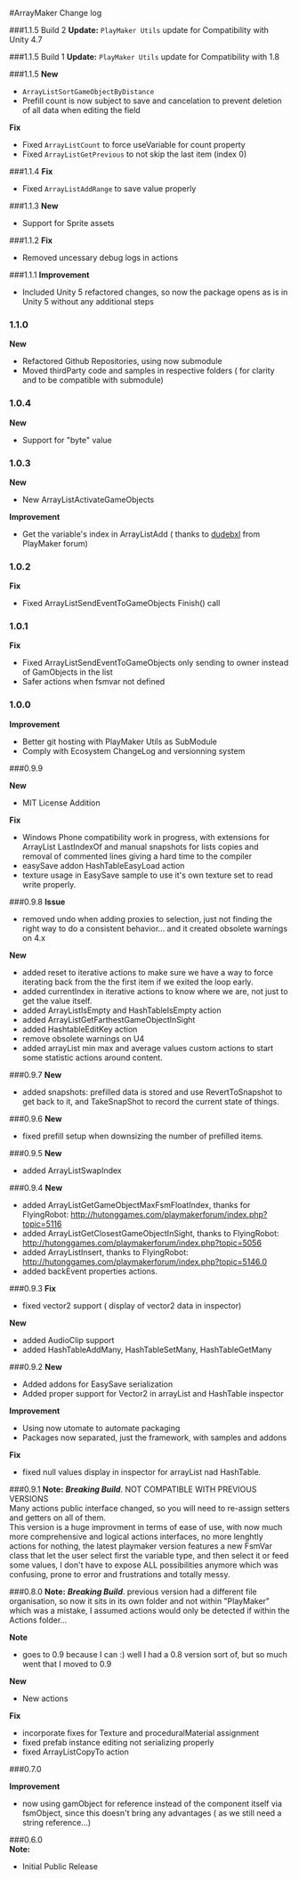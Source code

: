 #ArrayMaker Change log

###1.1.5 Build 2
**Update:** `PlayMaker Utils` update for Compatibility with Unity 4.7  

###1.1.5 Build 1
**Update:** `PlayMaker Utils` update for Compatibility with 1.8  

###1.1.5
**New**  
- `ArrayListSortGameObjectByDistance`
- Prefill count is now subject to save and cancelation to prevent deletion of all data when editing the field  

**Fix**  
- Fixed `ArrayListCount` to force useVariable for count property  
- Fixed `ArrayListGetPrevious` to not skip the last item (index 0)

###1.1.4
**Fix**  
- Fixed `ArrayListAddRange` to save value properly  

###1.1.3
**New**  
- Support for Sprite assets  

###1.1.2
**Fix**  
- Removed uncessary debug logs in actions  

###1.1.1
**Improvement**  
- Included Unity 5 refactored changes, so now the package opens as is in Unity 5 without any additional steps  

### 1.1.0  
**New**  
- Refactored Github Repositories, using now submodule  
- Moved thirdParty code and samples in respective folders ( for clarity and to be compatible with submodule)  

### 1.0.4  
**New**  
- Support for "byte" value  

### 1.0.3
**New**  
- New ArrayListActivateGameObjects

**Improvement**  
- Get the variable's index in ArrayListAdd ( thanks to [dudebxl](http://hutonggames.com/playmakerforum/index.php?topic=10012.msg32820#new) from PlayMaker forum)

### 1.0.2
**Fix**  
- Fixed ArrayListSendEventToGameObjects Finish() call

### 1.0.1
**Fix**  
- Fixed ArrayListSendEventToGameObjects only sending to owner instead of GamObjects in the list
- Safer actions when fsmvar not defined



### 1.0.0
**Improvement**   
- Better git hosting with PlayMaker Utils as SubModule  
- Comply with Ecosystem ChangeLog and versionning system  


###0.9.9

**New**  
- MIT License Addition

**Fix**   
- Windows Phone compatibility work in progress, with extensions for ArrayList LastIndexOf and manual snapshots for lists copies and removal of commented lines giving a hard time to the compiler  
- easySave addon HashTableEasyLoad action  
- texture usage in EasySave sample to use it's own texture set to read write properly.



###0.9.8
**Issue**  
- removed undo when adding proxies to selection, just not finding the right way to do a consistent behavior... and it created obsolete warnings on 4.x

**New**   
- added reset to iterative actions to make sure we have a way to force iterating back from the the first item if we exited the loop early.  
- added currentIndex in iterative actions to know where we are, not just to get the value itself.  
- added ArrayListIsEmpty and HashTableIsEmpty action  
- added ArrayListGetFarthestGameObjectInSight  
- added HashtableEditKey action  
- remove obsolete warnings on U4  
- added arrayList min max and average values custom actions to start some statistic actions around content.  

###0.9.7
**New**  
- added snapshots: prefilled data is stored and use RevertToSnapshot to get back to it, and TakeSnapShot to record the current state of things.  

###0.9.6
**New**  
- fixed prefill setup when downsizing the number of prefilled items.  

###0.9.5
**New**  
- added ArrayListSwapIndex 

###0.9.4
**New**  
- added ArrayListGetGameObjectMaxFsmFloatIndex, thanks for FlyingRobot: http://hutonggames.com/playmakerforum/index.php?topic=5116  
- added ArrayListGetClosestGameObjectInSight, thanks to FlyingRobot: http://hutonggames.com/playmakerforum/index.php?topic=5056  
- added ArrayListInsert, thanks to FlyingRobot: http://hutonggames.com/playmakerforum/index.php?topic=5146.0  
- added backEvent properties actions.

###0.9.3
**Fix**  
- fixed vector2 support ( display of vector2 data in inspector)

**New**
- added AudioClip support  
- added HashTableAddMany, HashTableSetMany, HashTableGetMany  

###0.9.2
**New**
- Added addons for EasySave serialization   
- Added proper support for Vector2 in arrayList and HashTable inspector  

**Improvement** 
- Using now utomate to automate packaging  
- Packages now separated, just the framework, with samples and addons  

**Fix**  
- fixed null values display in inspector for arrayList nad HashTable.

###0.9.1
**Note:** **_Breaking Build_**. NOT COMPATIBLE WITH PREVIOUS VERSIONS  
Many actions public interface changed, so you will need to re-assign setters and getters on all of them.   
This version is a huge improvment in terms of ease of use, with now much more comprehensive and logical actions interfaces, no more lenghtly actions for nothing, 
 the latest playmaker version features a new FsmVar class that let the user select first the variable type, and then select it or feed some values, I don't have to expose ALL possibilities anymore which was confusing, prone to error and frustrations and totally messy.
 
###0.8.0
**Note:** **_Breaking Build_**. previous version had a different file organisation, so now it sits in its own folder and not within "PlayMaker" which was a mistake, 
 I assumed actions would only be detected if within the Actions folder...
 
**Note**  
- goes to 0.9 because I can :) well I had a 0.8 version sort of, but so much went that I moved to 0.9

**New**  
- New actions  

**Fix**  
- incorporate fixes for Texture and proceduralMaterial assignment  
- fixed prefab instance editing not serializing properly  
- fixed ArrayListCopyTo action  

###0.7.0

**Improvement**  
- now using gamObject for reference instead of the component itself via fsmObject, since this doesn't bring any advantages ( as we still need a string reference...)

###0.6.0  
**Note:**  
- Initial Public Release

